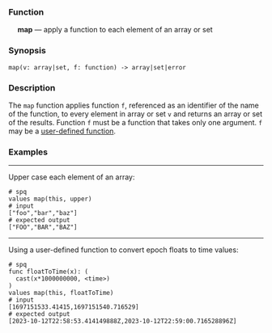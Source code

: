 ### Function

&emsp; **map** &mdash; apply a function to each element of an array or set

### Synopsis

```
map(v: array|set, f: function) -> array|set|error
```

### Description

The `map` function applies function `f`, referenced as an identifier
of the name of the function,
to every element in array or set `v` and
returns an array or set of the results. Function `f` must be a function that takes
only one argument. `f` may be a [user-defined function](../../statements.md#func-statements).

### Examples

---

Upper case each element of an array:
```mdtest-spq
# spq
values map(this, upper)
# input
["foo","bar","baz"]
# expected output
["FOO","BAR","BAZ"]
```

---

Using a user-defined function to convert epoch floats to time values:
```mdtest-spq {data-layout="stacked"}
# spq
func floatToTime(x): (
  cast(x*1000000000, <time>)
)
values map(this, floatToTime)
# input
[1697151533.41415,1697151540.716529]
# expected output
[2023-10-12T22:58:53.414149888Z,2023-10-12T22:59:00.716528896Z]
```
